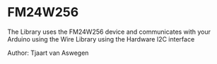 # FM24W256

The Library uses the FM24W256 device and communicates 
with your Arduino using the Wire Library using the Hardware I2C interface

Author: Tjaart van Aswegen
